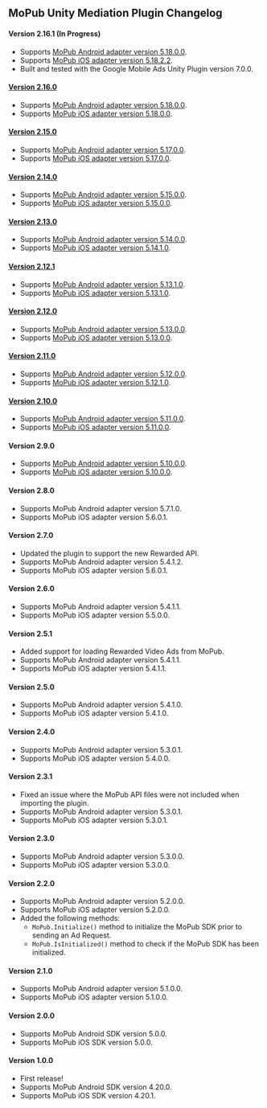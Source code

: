 ## MoPub Unity Mediation Plugin Changelog

#### Version 2.16.1 (In Progress)
- Supports [MoPub Android adapter version 5.18.0.0](https://github.com/googleads/googleads-mobile-android-mediation/blob/master/ThirdPartyAdapters/mopub/CHANGELOG.md#version-51800).
- Supports [MoPub iOS adapter version 5.18.2.2](https://github.com/googleads/googleads-mobile-ios-mediation/blob/master/adapters/MoPub/CHANGELOG.md#version-51822).
- Built and tested with the Google Mobile Ads Unity Plugin version 7.0.0.

#### [Version 2.16.0](https://dl.google.com/googleadmobadssdk/mediation/unity/mopub/MoPubUnityAdapter-2.16.0.zip)
- Supports [MoPub Android adapter version 5.18.0.0](https://github.com/googleads/googleads-mobile-android-mediation/blob/master/ThirdPartyAdapters/mopub/CHANGELOG.md#version-51800).
- Supports [MoPub iOS adapter version 5.18.0.0](https://github.com/googleads/googleads-mobile-ios-mediation/blob/master/adapters/MoPub/CHANGELOG.md#version-51800).

#### [Version 2.15.0](https://dl.google.com/googleadmobadssdk/mediation/unity/mopub/MoPubUnityAdapter-2.15.0.zip)
- Supports [MoPub Android adapter version 5.17.0.0](https://github.com/googleads/googleads-mobile-android-mediation/blob/master/ThirdPartyAdapters/mopub/CHANGELOG.md#version-51700).
- Supports [MoPub iOS adapter version 5.17.0.0](https://github.com/googleads/googleads-mobile-ios-mediation/blob/master/adapters/MoPub/CHANGELOG.md#version-51700).

#### [Version 2.14.0](https://dl.google.com/googleadmobadssdk/mediation/unity/mopub/MoPubUnityAdapter-2.14.0.zip)
- Supports [MoPub Android adapter version 5.15.0.0](https://github.com/googleads/googleads-mobile-android-mediation/blob/master/ThirdPartyAdapters/mopub/CHANGELOG.md#version-51500).
- Supports [MoPub iOS adapter version 5.15.0.0](https://github.com/googleads/googleads-mobile-ios-mediation/blob/master/adapters/MoPub/CHANGELOG.md#version-51500).

#### [Version 2.13.0](https://dl.google.com/googleadmobadssdk/mediation/unity/mopub/MoPubUnityAdapter-2.13.0.zip)
- Supports [MoPub Android adapter version 5.14.0.0](https://github.com/googleads/googleads-mobile-android-mediation/blob/master/ThirdPartyAdapters/mopub/CHANGELOG.md#version-51400).
- Supports [MoPub iOS adapter version 5.14.1.0](https://github.com/googleads/googleads-mobile-ios-mediation/blob/master/adapters/MoPub/CHANGELOG.md#version-51410).

#### [Version 2.12.1](https://dl.google.com/googleadmobadssdk/mediation/unity/mopub/MoPubUnityAdapter-2.12.1.zip)
- Supports [MoPub Android adapter version 5.13.1.0](https://github.com/googleads/googleads-mobile-android-mediation/blob/master/ThirdPartyAdapters/mopub/CHANGELOG.md#version-51310).
- Supports [MoPub iOS adapter version 5.13.1.0](https://github.com/googleads/googleads-mobile-ios-mediation/blob/master/adapters/MoPub/CHANGELOG.md#version-51310).

#### [Version 2.12.0](https://dl.google.com/googleadmobadssdk/mediation/unity/mopub/MoPubUnityAdapter-2.12.0.zip)
- Supports [MoPub Android adapter version 5.13.0.0](https://github.com/googleads/googleads-mobile-android-mediation/blob/master/ThirdPartyAdapters/mopub/CHANGELOG.md#version-51300).
- Supports [MoPub iOS adapter version 5.13.0.0](https://github.com/googleads/googleads-mobile-ios-mediation/blob/master/adapters/MoPub/CHANGELOG.md#version-51300).

#### [Version 2.11.0](https://dl.google.com/googleadmobadssdk/mediation/unity/mopub/MoPubUnityAdapter-2.11.0.zip)
- Supports [MoPub Android adapter version 5.12.0.0](https://github.com/googleads/googleads-mobile-android-mediation/blob/master/ThirdPartyAdapters/mopub/CHANGELOG.md#version-51200).
- Supports [MoPub iOS adapter version 5.12.1.0](https://github.com/googleads/googleads-mobile-ios-mediation/blob/master/adapters/MoPub/CHANGELOG.md#version-51210).

#### [Version 2.10.0](https://dl.google.com/googleadmobadssdk/mediation/unity/mopub/MoPubUnityAdapter-2.10.0.zip)
- Supports [MoPub Android adapter version 5.11.0.0](https://github.com/googleads/googleads-mobile-android-mediation/blob/master/ThirdPartyAdapters/mopub/CHANGELOG.md#version-51100).
- Supports [MoPub iOS adapter version 5.11.0.0](https://github.com/googleads/googleads-mobile-ios-mediation/blob/master/adapters/MoPub/CHANGELOG.md#version-51100).

#### Version 2.9.0
- Supports [MoPub Android adapter version 5.10.0.0](https://github.com/googleads/googleads-mobile-android-mediation/blob/master/ThirdPartyAdapters/mopub/CHANGELOG.md#version-51000).
- Supports [MoPub iOS adapter version 5.10.0.0](https://github.com/googleads/googleads-mobile-ios-mediation/blob/master/adapters/MoPub/CHANGELOG.md#version-51000).

#### Version 2.8.0
- Supports MoPub Android adapter version 5.7.1.0.
- Supports MoPub iOS adapter version 5.6.0.1.

#### Version 2.7.0
- Updated the plugin to support the new Rewarded API.
- Supports MoPub Android adapter version 5.4.1.2.
- Supports MoPub iOS adapter version 5.6.0.1.

#### Version 2.6.0
- Supports MoPub Android adapter version 5.4.1.1.
- Supports MoPub iOS adapter version 5.5.0.0.

#### Version 2.5.1
- Added support for loading Rewarded Video Ads from MoPub.
- Supports MoPub Android adapter version 5.4.1.1.
- Supports MoPub iOS adapter version 5.4.1.1.

#### Version 2.5.0
- Supports MoPub Android adapter version 5.4.1.0.
- Supports MoPub iOS adapter version 5.4.1.0.

#### Version 2.4.0
- Supports MoPub Android adapter version 5.3.0.1.
- Supports MoPub iOS adapter version 5.4.0.0.

#### Version 2.3.1
- Fixed an issue where the MoPub API files were not included when importing the plugin.
- Supports MoPub Android adapter version 5.3.0.1.
- Supports MoPub iOS adapter version 5.3.0.1.

#### Version 2.3.0
- Supports MoPub Android adapter version 5.3.0.0.
- Supports MoPub iOS adapter version 5.3.0.0.

#### Version 2.2.0
- Supports MoPub Android adapter version 5.2.0.0.
- Supports MoPub iOS adapter version 5.2.0.0.
- Added the following methods:
  * `MoPub.Initialize()` method to initialize the MoPub SDK prior to sending an Ad Request.
  * `MoPub.IsInitialized()` method to check if the MoPub SDK has been initialized.

#### Version 2.1.0
- Supports MoPub Android adapter version 5.1.0.0.
- Supports MoPub iOS adapter version 5.1.0.0.

#### Version 2.0.0
- Supports MoPub Android SDK version 5.0.0.
- Supports MoPub iOS SDK version 5.0.0.

#### Version 1.0.0
- First release!
- Supports MoPub Android SDK version 4.20.0.
- Supports MoPub iOS SDK version 4.20.1.
